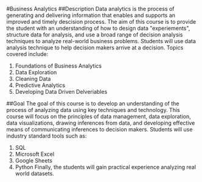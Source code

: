 #Business Analytics
##Description
Data analytics is the process of generating and delivering information that enables and supports an improved and timely descision process. The aim of this course is to provide the student with an understanding of how to design data "experiements", structure data for analysis, and use a broad range of decision analysis techniques to analyze real-world business problems. Students will use data analysis technique to help decision makers arrive at a decision. Topics covered include:
1. Foundations of Business Analytics
2. Data Exploration
3. Cleaning Data
4. Predictive Analytics
5. Developing Data Driven Delveriables

##Goal
The goal of this course is to develop an understanding of the process of analyzing data using key techniques and technology. This course will focus on the principles of data management, data exploration, data visualizations, drawing inferences from data, and developing effective means of communicating inferences to decision makers. Students will use industry standard tools such as:
1. SQL
2. Microsoft Excel
3. Google Sheets
4. Python
Finally, the students will gain practical experience analyzing real world datasets. 
